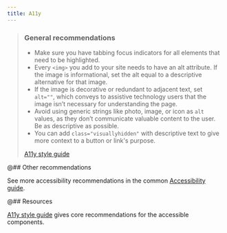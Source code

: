 ```yaml
---
title: A11y
---
```


> ### General recommendations
>
> - Make sure you have tabbing focus indicators for all elements that need to be highlighted.
> - Every `<img>` you add to your site needs to have an alt attribute. If the image is informational, set the alt equal to a descriptive alternative for that image.
> - If the image is decorative or redundant to adjacent text, set `alt=""`, which conveys to assistive technology users that the image isn’t necessary for understanding the page.
> - Avoid using generic strings like photo, image, or icon as `alt` values, as they don’t communicate valuable content to the user. Be as descriptive as possible.
> - You can add `class="visuallyhidden"` with descriptive text to give more context to a button or link's purpose.
>
> [A11y style guide](https://a11y-style-guide.com/style-guide/section-cards.html)

@## Other recommendations

See more accessibility recommendations in the common [Accessibility guide](/core-principles/a11y/).

@## Resources

[A11y style guide](https://a11y-style-guide.com/style-guide/section-cards.html) gives core recommendations for the accessible components.
